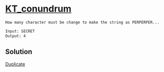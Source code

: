 # [KT_conundrum](https://open.kattis.com/problems/conundrum)

```en
How many character must be change to make the string as PERPERPER...

```

```txt
Input: SECRET
Output: 4
```

## Solution

[Duplicate](./BJ_11269.md)
